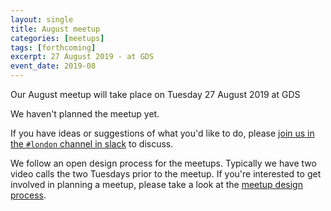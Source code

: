 ```yaml
---
layout: single
title: August meetup
categories: [meetups]
tags: [forthcoming]
excerpt: 27 August 2019 - at GDS
event_date: 2019-08
---
```


Our August meetup will take place on Tuesday 27 August 2019 at GDS

We haven't planned the meetup yet.

If you have ideas or suggestions of what you'd like to do, please [join us in the `#london` channel in slack](https://join.slack.com/t/liberatingstructures/shared_invite/enQtNTQ1MTQwODY1NjA1LTMxZTI2Y2U3NjU0YzcyNmRlMGFiNmUzMzhkNDAxOTU3OWM3NGQ3ODAzOTQzMGQyY2QxOWQ5MjYyZmE5ODljZTI) to discuss.

We follow an open design process for the meetups. Typically we have two video calls the two Tuesdays prior to the meetup. If you're interested to get involved in planning a meetup, please take a look at the [meetup design process](/meetup-design-process).
